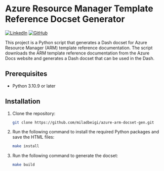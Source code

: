 Azure Resource Manager Template Reference Docset Generator
=======================

[![LinkedIn](https://img.shields.io/badge/LinkedIn-Connect-blue)](https://www.linkedin.com/in/miladbeigi/)
[![GitHub](https://img.shields.io/badge/GitHub-Follow-lightgrey)](https://github.com/your-github-username)

This project is a Python script that generates a Dash docset for Azure Resource Manager (ARM) template reference documentation. The script downloads the ARM template reference documentation from the Azure Docs website and generates a Dash docset that can be used in the Dash.

## Prerequisites
- Python 3.10.9 or later

## Installation
1. Clone the repository:
    ```bash
    git clone https://github.com/miladbeigi/azure-arm-docset-gen.git
    ```
2. Run the following command to install the required Python packages and save the HTML files:
    ```bash
    make install
    ```
3. Run the following command to generate the docset:
    ```bash
    make build
    ```